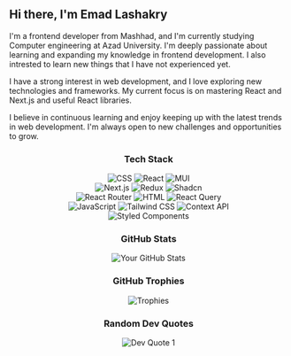 ## Hi there, I'm Emad Lashakry

I'm a frontend developer from Mashhad, and I'm currently studying Computer engineering at Azad University. I'm deeply passionate about learning and expanding my knowledge in frontend development. I also intrested to learn new things that I have not experienced yet.

I have a strong interest in web development, and I love exploring new technologies and frameworks. My current focus is on mastering React and Next.js and useful React libraries.

I believe in continuous learning and enjoy keeping up with the latest trends in web development. I'm always open to new challenges and opportunities to grow.

<div align="center">

### Tech Stack

![CSS](https://img.shields.io/badge/CSS-blue?logo=css3&logoColor=white&logoWidth=20)
![React](https://img.shields.io/badge/React-61DAFB?logo=react&logoColor=black&logoWidth=20)
![MUI](https://img.shields.io/badge/MUI-007FFF?logo=mui&logoColor=white&logoWidth=20)
<br/>
![Next.js](https://img.shields.io/badge/Next.js-black?logo=next.js&logoColor=white&logoWidth=20)
![Redux](https://img.shields.io/badge/Redux-764ABC?logo=redux&logoColor=white&logoWidth=20)
![Shadcn](https://img.shields.io/badge/Shadcn-000000?logo=react&logoColor=white&logoWidth=20)
<br/>
![React Router](https://img.shields.io/badge/React_Router-CA4245?logo=react-router&logoColor=white&logoWidth=20)
![HTML](https://img.shields.io/badge/HTML-orange?logo=html5&logoColor=white&logoWidth=20)
![React Query](https://img.shields.io/badge/React_Query-FF4154?logo=react-query&logoColor=white&logoWidth=20)
<br/>
![JavaScript](https://img.shields.io/badge/JavaScript-yellow?logo=javascript&logoColor=black&logoWidth=20)
![Tailwind CSS](https://img.shields.io/badge/Tailwind_CSS-38B2AC?logo=tailwind-css&logoColor=white&logoWidth=20)
![Context API](https://img.shields.io/badge/Context_API-yellow?logo=react&logoColor=white&logoWidth=20)
<br/>
![Styled Components](https://img.shields.io/badge/Styled_Components-db7093?logo=styled-components&logoColor=white&logoWidth=20)

</div>

<div align="center">

### GitHub Stats

![Your GitHub Stats](https://github-readme-stats.vercel.app/api?username=yourusername&show_icons=true&theme=radical)

</div>

<div align="center">

### GitHub Trophies

![Trophies](https://github-profile-trophy.vercel.app/?username=yourusername&theme=radical&row=10&column=3)

</div>



<div align="center">

### Random Dev Quotes
  <img src="https://quotes-github-readme.vercel.app/api?type=horizontal&theme=radical&v=1" alt="Dev Quote 1">
</div>
